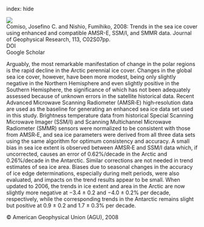 index: hide

<div class="Citation">
    <div class="Citation-thumb CitationThumb-linked"  data-href="https://doi.org/10.1029/2007jc004257">
      <img src="https://static.claimspace.cloud/climate-study-static/refs/thumbs/12/Comiso_and_Nishio_2008-thumb.png" />
    </div>

  <div class="Citation-body">
    <div class="Citation-text">Comiso, Josefino C. and Nishio, Fumihiko, 2008: Trends in the sea ice cover using enhanced and compatible AMSR-E, SSM/I, and SMMR data. <span class="Article-journal">Journal of Geophysical Research, </span><span class="Article-volume">113, </span>C02S07pp.</div>
    <div class="Citation-links">
      <div class="CitationLink" data-href="https://doi.org/10.1029/2007jc004257">
        <div class="CitationLink-icon CitationLink-Doi"></div>
        <div class="CitationLink-text">DOI</div>
      </div>
      <div class="CitationLink" data-href="https://scholar.google.com/scholar?q=10.1029/2007jc004257">
        <div class="CitationLink-icon CitationLink-Scholar"></div>
        <div class="CitationLink-text">Google Scholar</div>
      </div>
    </div>
  </div>
</div>

Arguably, the most remarkable manifestation of change in the polar regions is the rapid decline in the Arctic perennial ice cover. Changes in the global sea ice cover, however, have been more modest, being only slightly negative in the Northern Hemisphere and even slightly positive in the Southern Hemisphere, the significance of which has not been adequately assessed because of unknown errors in the satellite historical data. Recent Advanced Microwave Scanning Radiometer (AMSR‐E) high‐resolution data are used as the baseline for generating an enhanced sea ice data set used in this study. Brightness temperature data from historical Special Scanning Microwave Imager (SSM/I) and Scanning Multichannel Microwave Radiometer (SMMR) sensors were normalized to be consistent with those from AMSR‐E, and sea ice parameters were derived from all three data sets using the same algorithm for optimum consistency and accuracy. A small bias in sea ice extent is observed between AMSR‐E and SSM/I data which, if uncorrected, causes an error of 0.62%/decade in the Arctic and 0.26%/decade in the Antarctic. Similar corrections are not needed in trend estimates of sea ice area. Biases due to seasonal changes in the accuracy of ice edge determinations, especially during melt periods, were also evaluated, and impacts on the trend results appear to be small. When updated to 2006, the trends in ice extent and area in the Arctic are now slightly more negative at −3.4 ± 0.2 and −4.0 ± 0.2% per decade, respectively, while the corresponding trends in the Antarctic remains slight but positive at 0.9 ± 0.2 and 1.7 ± 0.3% per decade.

<div class="Citation-copy">
&copy; American Geophysical Union (AGU), 2008
</div>